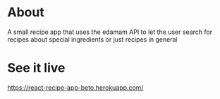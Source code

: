 # About

A small recipe app that uses the edamam API to let the user search for recipes about special ingredients or just recipes in general 

# See it live

https://react-recipe-app-beto.herokuapp.com/
